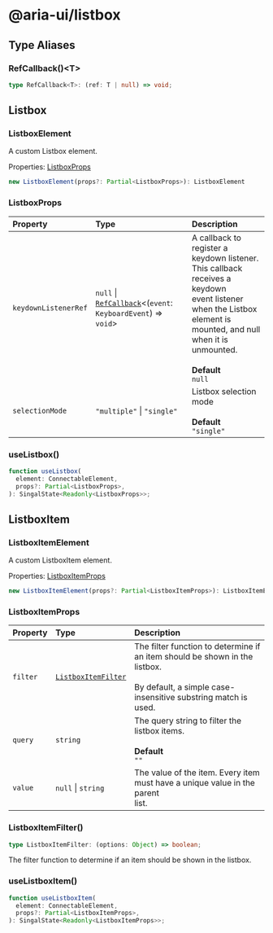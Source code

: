 # @aria-ui/listbox

## Type Aliases

### RefCallback()\<T\>

```ts
type RefCallback<T>: (ref: T | null) => void;
```

## Listbox

### ListboxElement

A custom Listbox element.

Properties: [ListboxProps](README.md#listboxprops)

```ts
new ListboxElement(props?: Partial<ListboxProps>): ListboxElement
```

### ListboxProps

| Property | Type | Description |
| :-- | :-- | :-- |
| `keydownListenerRef` | `null` \| [`RefCallback`](README.md#refcallbackt)\<(`event`: `KeyboardEvent`) => `void`\> | A callback to register a keydown listener. This callback receives a keydown<br />event listener when the Listbox element is mounted, and null when it is<br />unmounted.<br /><br />**Default**<br />`null` |
| `selectionMode` | `"multiple"` \| `"single"` | Listbox selection mode<br /><br />**Default**<br />`"single"` |

### useListbox()

```ts
function useListbox(
  element: ConnectableElement,
  props?: Partial<ListboxProps>,
): SingalState<Readonly<ListboxProps>>;
```

## ListboxItem

### ListboxItemElement

A custom ListboxItem element.

Properties: [ListboxItemProps](README.md#listboxitemprops)

```ts
new ListboxItemElement(props?: Partial<ListboxItemProps>): ListboxItemElement
```

### ListboxItemProps

| Property | Type | Description |
| :-- | :-- | :-- |
| `filter` | [`ListboxItemFilter`](README.md#listboxitemfilter) | The filter function to determine if an item should be shown in the listbox.<br /><br />By default, a simple case-insensitive substring match is used. |
| `query` | `string` | The query string to filter the listbox items.<br /><br />**Default**<br />`""` |
| `value` | `null` \| `string` | The value of the item. Every item must have a unique value in the parent<br />list. |

### ListboxItemFilter()

```ts
type ListboxItemFilter: (options: Object) => boolean;
```

The filter function to determine if an item should be shown in the listbox.

### useListboxItem()

```ts
function useListboxItem(
  element: ConnectableElement,
  props?: Partial<ListboxItemProps>,
): SingalState<Readonly<ListboxItemProps>>;
```
